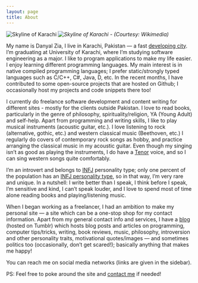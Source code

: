 ```yaml
---
layout: page
title: About
---
```


![Skyline of Karachi](../media/images/Skyline_of_Karachi.jpg)
*![Skyline of Karachi - (Courtesy: Wikimedia)](url)*


My name is Danyal Zia, I live in Karachi, Pakistan — a fast [developing city](http://en.wikipedia.org/wiki/Economy_of_Karachi). I’m graduating at University of Karachi, where I’m studying software engineering as a major. I like to program applications to make my life easier. I enjoy learning different programming languages. My main interest is in native compiled programming languages; I prefer static/strongly typed languages such as C/C++, C#, Java, D, etc. In the recent months, I have contributed to some open-source projects that are hosted on Github; I occasionally host my projects and code snippets there too!

I currently do freelance software development and content writing for different sites - mostly for the clients outside Pakistan. I love to read books, particularly in the genre of philosophy, spirituality/religion, YA (Young Adult) and self-help. Apart from programming and writing skills, I like to play musical instruments (acoustic guitar, etc.). I love listening to rock (alternative, gothic, etc.) and western classical music (Beethoven, etc.) I regularly do covers of contemporary rock songs as hobby, and practice arranging the classical music in my acoustic guitar. Even though my singing isn’t as good as playing the instruments, I do have a [Tenor](http://en.wikipedia.org/wiki/Tenor) voice, and so I can sing western songs quite comfortably.

I’m an introvert and belongs to [INFJ](http://en.wikipedia.org/wiki/INFJ) personality type; only one percent of the population has an [INFJ personality type](http://www.personalitypage.com/INFJ.html), so in that way, I’m very rare and unique. In a nutshell: I write better than I speak, I think before I speak, I’m sensitive and kind, I can’t speak louder, and I love to spend most of time alone reading books and playing/listening music.

When I began working as a freelancer, I had an ambition to make my personal site — a site which can be a one-stop shop for my contact information. Apart from my general contact info and services, I have a [blog](http://blog.danyalzia.com/) (hosted on Tumblr) which hosts blog posts and articles on programming, computer tips/tricks, writing, book reviews, music, philosophy, introversion and other personality traits, motivational quotes/images — and sometimes politics too (occasionally, don’t get scared!); basically anything that makes me happy!

You can reach me on social media networks (links are given in the sidebar).

PS: Feel free to poke around the site and [contact me](http://danyalzia.com/contact) if needed!


